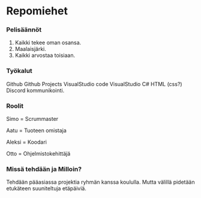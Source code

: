 # Repomiehet
### Pelisäännöt
1. Kaikki tekee oman osansa.
2. Maalaisjärki.
3. Kaikki arvostaa toisiaan.

### Työkalut
Github
Github Projects
VisualStudio code
VisualStudio
C#
HTML
(css?)
Discord kommunikointi.

### Roolit
Simo = Scrummaster

Aatu = Tuoteen omistaja

Aleksi = Koodari

Otto = Ohjelmistokehittäjä

### Missä tehdään ja Milloin?

Tehdään pääasiassa projektia ryhmän kanssa koululla.
Mutta välillä pidetään etukäteen suuniteltuja etäpäiviä.






